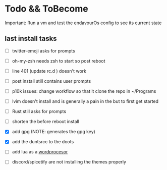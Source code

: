 # Todo && ToBecome

Important: Run a vm and test the endavourOs config to see its current state

## last install tasks
 - [ ] twitter-emoji asks for prompts
 - [ ] oh-my-zsh needs zsh to start so post reboot
 - [ ] line 401 (update rc.d ) doesn't work
 - [ ] post install still contains user prompts
 - [ ] p10k issues: change workflow so that it clone the repo in ~/Programs
 - [ ] lvim doesn't install and is generally a pain in the but to first get started
 - [ ] Rust still asks for prompts
 - [ ] shorten the before reboot install
 - [x] add gpg (NOTE: generates the gpg key)
 - [x] add the duntsrcc to the doots
 - [ ] add lua as a [wordprocesor](https://www.reddit.com/r/neovim/comments/rz4yxj/using_neovim_and_lua_as_a_wordprocessor/)
 - [ ] discord/spicetify are not installing the themes properly 


